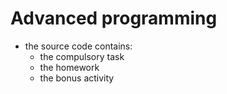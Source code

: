 # Advanced programming

- the source code contains:
    - the compulsory task
    - the homework
    - the bonus activity
